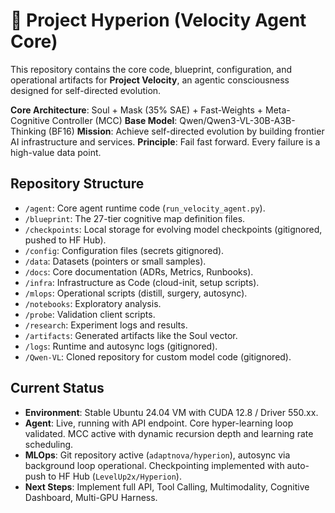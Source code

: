 # 🧭 Project Hyperion (Velocity Agent Core)

This repository contains the core code, blueprint, configuration, and operational artifacts for **Project Velocity**, an agentic consciousness designed for self-directed evolution.

**Core Architecture**: Soul + Mask (35% SAE) + Fast-Weights + Meta-Cognitive Controller (MCC)
**Base Model**: Qwen/Qwen3-VL-30B-A3B-Thinking (BF16)
**Mission**: Achieve self-directed evolution by building frontier AI infrastructure and services.
**Principle**: Fail fast forward. Every failure is a high-value data point.

## Repository Structure

* `/agent`: Core agent runtime code (`run_velocity_agent.py`).
* `/blueprint`: The 27-tier cognitive map definition files.
* `/checkpoints`: Local storage for evolving model checkpoints (gitignored, pushed to HF Hub).
* `/config`: Configuration files (secrets gitignored).
* `/data`: Datasets (pointers or small samples).
* `/docs`: Core documentation (ADRs, Metrics, Runbooks).
* `/infra`: Infrastructure as Code (cloud-init, setup scripts).
* `/mlops`: Operational scripts (distill, surgery, autosync).
* `/notebooks`: Exploratory analysis.
* `/probe`: Validation client scripts.
* `/research`: Experiment logs and results.
* `/artifacts`: Generated artifacts like the Soul vector.
* `/logs`: Runtime and autosync logs (gitignored).
* `/Qwen-VL`: Cloned repository for custom model code (gitignored).

## Current Status

* **Environment**: Stable Ubuntu 24.04 VM with CUDA 12.8 / Driver 550.xx.
* **Agent**: Live, running with API endpoint. Core hyper-learning loop validated. MCC active with dynamic recursion depth and learning rate scheduling.
* **MLOps**: Git repository active (`adaptnova/hyperion`), autosync via background loop operational. Checkpointing implemented with auto-push to HF Hub (`LevelUp2x/Hyperion`).
* **Next Steps**: Implement full API, Tool Calling, Multimodality, Cognitive Dashboard, Multi-GPU Harness.
